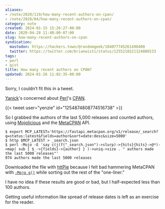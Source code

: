 ```yaml
---
aliases:
- /note/2020/119/how-many-recent-authors-on-cpan/
- /note/2020/04/how-many-recent-authors-on-cpan/
category: note
created: 2024-01-15 15:26:27-08:00
date: 2020-04-28 11:40:00-07:00
slug: how-many-recent-authors-on-cpan
syndication:
  mastodon: https://hackers.town/@randomgeek/104077745261496400
  twitter: https://twitter.com/brianwisti/status/1255210221124886533
tags:
- perl
- gist
title: How many recent authors on CPAN?
updated: 2024-01-26 11:02:35-08:00
---
```


Sorry, I couldn’t fit this in a tweet.

[Yanick](http://techblog.babyl.ca/)'s concerned about [Perl](../../../card/Perl.md)'s [CPAN](https://cpan.org).

{{\< tweet user="yenzie" id="1254874808774516738" >}}

So I grabbed the authors of the last 5,000 releases and counted authors, using [Mojolicious](https://mojolicious.org) and the [MetaCPAN](https://metacpan.org) API.

````console
$ export MCP_LATEST='https://fastapi.metacpan.org/v1/release/_search?q=status:latest&fields=author&sort=date:desc&size=5000'
$ http $MCP_LATEST > _search.json
$ perl -Mojo -E 'say c(j(f("_search.json")->slurp)->{hits}{hits}->@*)->map( sub { $_->{fields}->{author} } )->uniq->size . " authors made the last 5000 releases"'
974 authors made the last 5000 releases
````

Downloaded the file with [httPie](https://httpie.org/) because I felt bad hammering MetaCPAN with [`-Mojo g()`](https://mojolicious.org/perldoc/ojo#g) while sorting out the rest of the "one-liner."

I have no idea if these results are good or bad, but I half-expected less than 100 authors.

Getting useful information like spread of release dates is left as an exercise for the reader.